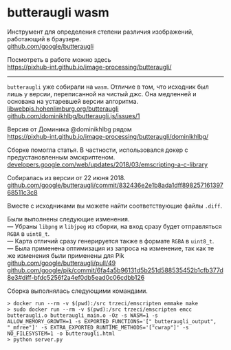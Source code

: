 # butteraugli wasm

Инструмент для определения степени различия изображений, работающий в браузере.  
[github.com/google/butteraugli](https://github.com/google/butteraugli)

Посмотреть в работе можно здесь  
https://pixhub-int.github.io/image-processing/butteraugli/

---

`butteraugli` уже собирали на `wasm`.
Отличие в том, что исходник был лишь у версии, переписанной на чистый джс. Она медленней и основана на устаревшей версии алгоритма.  
[libwebpjs.hohenlimburg.org/butteraugli](http://libwebpjs.hohenlimburg.org/butteraugli/)  
[github.com/dominikhlbg/butteraugli.js/issues/1](https://github.com/dominikhlbg/butteraugli.js/issues/1)

Версия от Доминика @dominikhlbg рядом  
https://pixhub-int.github.io/image-processing/butteraugli/dominikhlbg/

Сборке помогла статья.
В частности, использовался докер с предустановленным эмскриптеном.  
[developers.google.com/web/updates/2018/03/emscripting-a-c-library](https://developers.google.com/web/updates/2018/03/emscripting-a-c-library)

Собиралась из версии от 22 июня 2018.  
[github.com/google/butteraugli/commit/832436e2e1b8ada1dff89825716139768511c3c8](https://github.com/google/butteraugli/commit/832436e2e1b8ada1dff89825716139768511c3c8)

Вместе с исходниками вы можете найти соответствующие файлы `.diff`.

Были выполнены следующие изменения.  
— Убраны `libpng` и `libjpeg` из сборки, на вход сразу будет отправляться `RGBA` в `uint8_t`.  
— Карта отличий сразу генерируется также в формате `RGBA` в `uint8_t`.  
— Была применена оптимизация из запроса на изменение, так как те же изменения были применены для Pik  
[github.com/google/butteraugli/pull/49](https://github.com/google/butteraugli/pull/49)  
[github.com/google/pik/commit/6fa4a5b96131d5b251d588535452b1cfb377d8e3#diff-bfdc5256f2a4ef0db5ead0c06cdbb126](https://github.com/google/pik/commit/6fa4a5b96131d5b251d588535452b1cfb377d8e3#diff-bfdc5256f2a4ef0db5ead0c06cdbb126)

Сборка выполнялась следующими командами.

```
> docker run --rm -v $(pwd):/src trzeci/emscripten emmake make
> sudo docker run --rm -v $(pwd):/src trzeci/emscripten emcc butteraugli.o butteraugli_main.o -Oz -s WASM=1 -s ALLOW_MEMORY_GROWTH=1 -s EXPORTED_FUNCTIONS='["_butteraugli_output", "_mfree"]' -s EXTRA_EXPORTED_RUNTIME_METHODS='["cwrap"]' -s NO_FILESYSTEM=1 -o butteraugli.html
> python server.py
```
